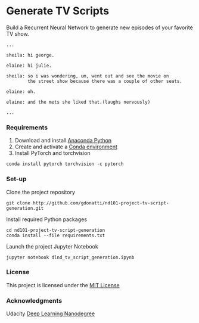 # Generate TV Scripts
Build a Recurrent Neural Network to generate new episodes of your favorite TV show.

```
...

sheila: hi george.

elaine: hi julie.

sheila: so i was wondering, um, went out and see the movie on
        the street show because there was a couple of other seats.

elaine: oh.

elaine: and the mets she liked that.(laughs nervously)

...
```

### Requirements

1. Download and install [Anaconda Python](http://www.anaconda.com)
2. Create and activate a [Conda environment](http://docs.conda.io/projects/conda/en/latest/user-guide/tasks/manage-environments.html)
3. Install PyTorch and torchvision
```
conda install pytorch torchvision -c pytorch
```

### Set-up

Clone the project repository
```
git clone http://github.com/gdonatti/nd101-project-tv-script-generation.git
```

Install required Python packages
```
cd nd101-project-tv-script-generation
conda install --file requirements.txt
```

Launch the project Jupyter Notebook
```
jupyter notebook dlnd_tv_script_generation.ipynb
```

### License

This project is licensed under the [MIT License](LICENSE)

### Acknowledgments

Udacity [Deep Learning Nanodegree](http://github.com/udacity/deep-learning-v2-pytorch)